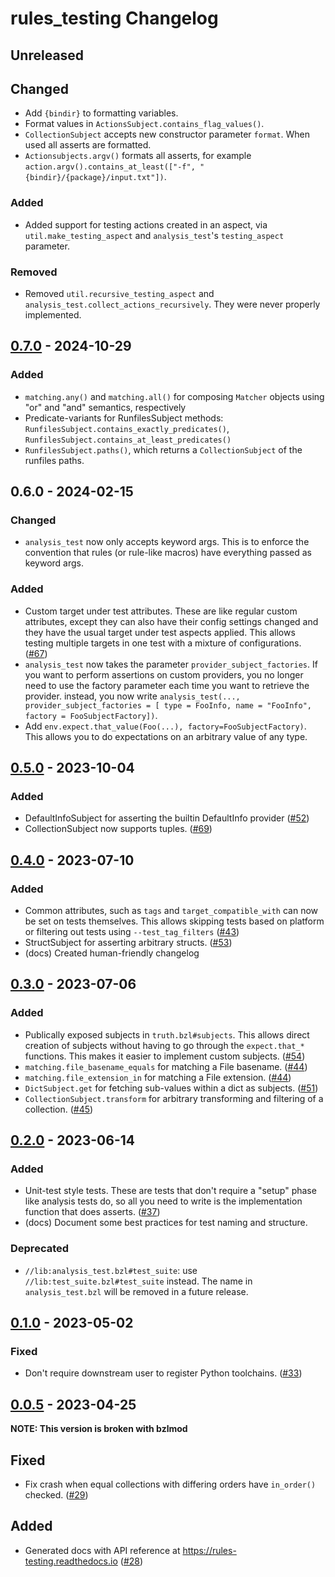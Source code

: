 # rules_testing Changelog

## Unreleased

[0.X.0]: https://github.com/bazelbuild/rules_testing/releases/tag/v0.X.0

## Changed

* Add `{bindir}` to formatting variables.
* Format values in `ActionsSubject.contains_flag_values()`.
* `CollectionSubject` accepts new constructor parameter `format`. When used
  all asserts are formatted.
* `Actionsubjects.argv()` formats all asserts, for example
  `action.argv().contains_at_least(["-f", "{bindir}/{package}/input.txt"])`.

### Added

* Added support for testing actions created in an aspect, via
  `util.make_testing_aspect` and `analysis_test`'s `testing_aspect` parameter.

### Removed

* Removed `util.recursive_testing_aspect` and
  `analysis_test.collect_actions_recursively`. They were never properly
  implemented.

## [0.7.0] - 2024-10-29

[0.7.0]: https://github.com/bazelbuild/rules_testing/releases/tag/v0.7.0

### Added

* `matching.any()` and `matching.all()` for composing `Matcher` objects using
  "or" and "and" semantics, respectively
* Predicate-variants for RunfilesSubject methods:
  `RunfilesSubject.contains_exactly_predicates()`,
  `RunfilesSubject.contains_at_least_predicates()`
* `RunfilesSubject.paths()`, which returns a `CollectionSubject` of the
  runfiles paths.

## 0.6.0 - 2024-02-15

[0.6.0]: https://github.com/bazelbuild/rules_testing/releases/tag/v0.6.0

### Changed
  * `analysis_test` now only accepts keyword args. This is to enforce the
    convention that rules (or rule-like macros) have everything passed as
    keyword args.

### Added
  * Custom target under test attributes. These are like regular custom
    attributes, except they can also have their config settings changed and
    they have the usual target under test aspects applied. This allows
    testing multiple targets in one test with a mixture of configurations.
    ([#67](https://github.com/bazelbuild/rules_testing/issues/67))
  * `analysis_test` now takes the parameter `provider_subject_factories`.
    If you want to perform assertions on custom providers, you no longer need
    to use the factory parameter each time you want to retrieve the provider.
    instead, you now write `analysis_test(..., provider_subject_factories = [
    type = FooInfo, name = "FooInfo", factory = FooSubjectFactory])`.
  * Add `env.expect.that_value(Foo(...), factory=FooSubjectFactory)`.
    This allows you to do expectations on an arbitrary value of any type.

## [0.5.0] -  2023-10-04

[0.5.0]: https://github.com/bazelbuild/rules_testing/releases/tag/v0.5.0

### Added

  * DefaultInfoSubject for asserting the builtin DefaultInfo provider
    ([#52](https://github.com/bazelbuild/rules_testing/issues/52))
  * CollectionSubject now supports tuples.
    ([#69](https://github.com/bazelbuild/rules_testing/pull/69))

## [0.4.0] - 2023-07-10

[0.4.0]: https://github.com/bazelbuild/rules_testing/releases/tag/v0.4.0

### Added
  * Common attributes, such as `tags` and `target_compatible_with` can now
    be set on tests themselves. This allows skipping tests based on platform
    or filtering out tests using `--test_tag_filters`
    ([#43](https://github.com/bazelbuild/rules_testing/issues/43))
  * StructSubject for asserting arbitrary structs.
    ([#53](https://github.com/bazelbuild/rules_testing/issues/53))
  * (docs) Created human-friendly changelog

## [0.3.0] - 2023-07-06

### Added
  * Publically exposed subjects in `truth.bzl#subjects`. This allows
    direct creation of subjects without having to go through the
    `expect.that_*` functions. This makes it easier to implement
    custom subjects. ([#54](https://github.com/bazelbuild/rules_testing/issues/54))
  * `matching.file_basename_equals` for matching a File basename.
    ([#44](https://github.com/bazelbuild/rules_testing/issues/44))
  * `matching.file_extension_in` for matching a File extension.
    ([#44](https://github.com/bazelbuild/rules_testing/issues/44))
  * `DictSubject.get` for fetching sub-values within a dict as subjects.
    ([#51](https://github.com/bazelbuild/rules_testing/issues/51))
  * `CollectionSubject.transform` for arbitrary transforming and filtering
    of a collection.
    ([#45](https://github.com/bazelbuild/rules_testing/issues/45))

[0.3.0]: https://github.com/bazelbuild/rules_testing/releases/tag/v0.3.0

## [0.2.0] - 2023-06-14

### Added
  * Unit-test style tests. These are tests that don't require a "setup"
    phase like analysis tests do, so all you need to write is the
    implementation function that does asserts.
    ([#37](https://github.com/bazelbuild/rules_testing/issues/37))
  * (docs) Document some best practices for test naming and structure.

### Deprecated
  * `//lib:analysis_test.bzl#test_suite`: use `//lib:test_suite.bzl#test_suite`
    instead. The name in `analysis_test.bzl` will be removed in a future
    release.

[0.2.0]: https://github.com/bazelbuild/rules_testing/releases/tag/v0.2.0

## [0.1.0] - 2023-05-02

### Fixed
  * Don't require downstream user to register Python toolchains.
    ([#33](https://github.com/bazelbuild/rules_testing/issues/33))

[0.1.0]: https://github.com/bazelbuild/rules_testing/releases/tag/v0.1.0

## [0.0.5] - 2023-04-25

**NOTE: This version is broken with bzlmod**

## Fixed
  * Fix crash when equal collections with differing orders have
    `in_order()` checked.
    ([#29](https://github.com/bazelbuild/rules_testing/issues/29))

## Added
  * Generated docs with API reference at https://rules-testing.readthedocs.io
    ([#28](https://github.com/bazelbuild/rules_testing/issues/28))

[0.0.5]: https://github.com/bazelbuild/rules_testing/releases/tag/v0.0.5
